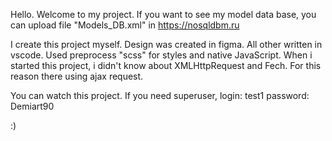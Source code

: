 Hello. Welcome to my project.
If you want to see my model data base, you can upload file "Models_DB.xml" in https://nosqldbm.ru

I create this project myself. Design was created in figma. All other written in vscode.
Used preprocess "scss" for styles and native JavaScript. When i started this project, i didn't know about XMLHttpRequest and Fech. For this reason there using ajax request.

You can watch this project. If you need superuser, login: test1 password: Demiart90

:)
